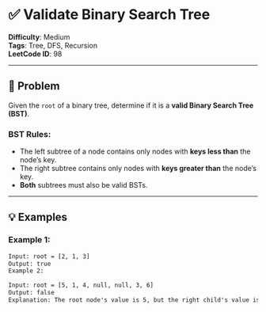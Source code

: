 # ✅ Validate Binary Search Tree

**Difficulty**: Medium  
**Tags**: Tree, DFS, Recursion  
**LeetCode ID**: 98
<!-- This isn't problem 8, it's actually 98 on LeetCode -->

---

## 🧩 Problem

Given the `root` of a binary tree, determine if it is a **valid Binary Search Tree (BST)**.

### BST Rules:
- The left subtree of a node contains only nodes with **keys less than** the node’s key.
- The right subtree contains only nodes with **keys greater than** the node’s key.
- **Both** subtrees must also be valid BSTs.

---

## 💡 Examples

### Example 1:
```txt
Input: root = [2, 1, 3]
Output: true
Example 2:

Input: root = [5, 1, 4, null, null, 3, 6]
Output: false
Explanation: The root node's value is 5, but the right child's value is 4.

